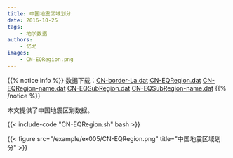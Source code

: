 ```yaml
---
title: 中国地震区域划分
date: 2016-10-25
tags:
    - 地学数据
authors:
    - 忆尤
images:
    - CN-EQRegion.png
---
```


{{% notice info %}}
数据下载：[CN-border-La.dat](/datas/CN-border-La.dat) [CN-EQRegion.dat](/datas/CN-EQRegion.dat)
[CN-EQRegion-name.dat](/datas/CN-EQRegion-name.dat)
[CN-EQSubRegion.dat](/datas/CN-EQSubRegion.dat)
[CN-EQSubRegion-name.dat](/datas/CN-EQSubRegion-name.dat)
{{% /notice %}}

本文提供了中国地震区划数据。

{{< include-code "CN-EQRegion.sh" bash >}}

{{< figure src="/example/ex005/CN-EQRegion.png" title="中国地震区域划分" >}}

